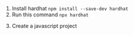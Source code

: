 1.  Install hardhat `npm install --save-dev hardhat`
2.  Run this command `npx hardhat`
<!-- 2.  Install these packages `npm install --save-dev "hardhat@2.12.4" "@nomicfoundation/hardhat-toolbox@2.0.0" ` -->
3.  Create a javascript project
